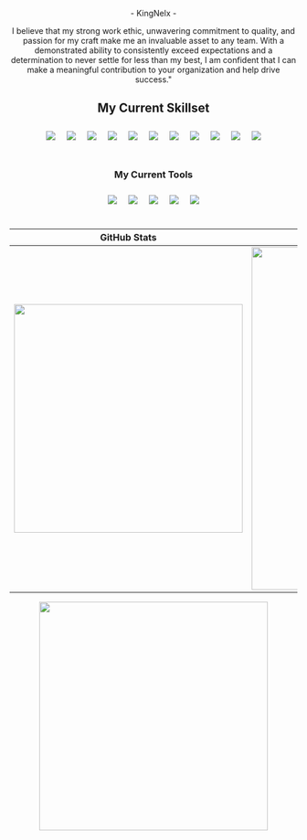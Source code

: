<div align="center">
  <p>  - KingNelx - </p>
  I believe that my strong work ethic, unwavering commitment to quality, and passion for my craft make me an invaluable asset to any team. With a demonstrated ability to consistently exceed expectations and a determination to never settle for less than my best, I am confident that I can make a meaningful contribution to your organization and help drive success."
  </div>

<h2 align="center"> My Current Skillset </h2>
<div align="center" style="display:flex; flex-wrap:wrap; justify-content:center;">
  <img src="https://img.icons8.com/color/48/000000/html-5--v1.png" style="margin:10px;"/>
  <img src="https://img.icons8.com/color/48/000000/css3.png" style="margin:10px;"/>
  <img src="https://img.icons8.com/color/48/000000/javascript--v1.png" style="margin:10px;"/>
  <img src="https://img.icons8.com/color/48/000000/react-native.png" style="margin:10px;"/>
  <img src="https://img.icons8.com/color/48/000000/c-plus-plus-logo.png" style="margin:10px;"/>
  <img src="https://img.icons8.com/color/48/000000/java-coffee-cup-logo.png" style="margin:10px;"/>
  <img src="https://img.icons8.com/color/48/000000/spring-logo.png" style="margin:10px;"/>
  <img src="https://img.icons8.com/color/48/000000/python--v1.png" style="margin:10px;"/>
  <img src="https://img.icons8.com/color/48/000000/django.png" style="margin:10px;"/>
  <img src="https://img.icons8.com/color/48/000000/mongodb.png" style="margin:10px;"/>
    <img src="https://img.icons8.com/color/48/000000/mysql-logo.png" style="margin:10px;"/>
</div>
<br>
<h3 align="center"> My Current Tools </h3>
<div align="center" style="display:flex; flex-wrap:wrap; justify-content:center;">
<img src="https://img.icons8.com/fluent/48/000000/visual-studio-code-2019.png" style="margin:10px;"/>
<img src="https://img.icons8.com/color/48/000000/pycharm.png" style="margin:10px;"/>
<img src="https://img.icons8.com/color/48/000000/intellij-idea.png" style="margin:10px;"/>
<img src="https://img.icons8.com/color/48/000000/figma.png" style="margin:10px;"/>
<img src="https://img.icons8.com/color/48/000000/mysql.png" style="margin:10px;"/>
</div>
<br>

| GitHub Stats | Contributions | 
| --- | --- | 
| <img src="https://github-readme-stats.vercel.app/api?username=KingNelx&show_icons=true&theme=radical" width="400" /> | <img src="https://github-readme-streak-stats.herokuapp.com/?user=KingNelx" width="600" /> | 

<div align="center"><img src="https://github-readme-stats.vercel.app/api/top-langs/?username=KingNelx&langs_count=3&bg_color=45,e96443,904e95&title_color=fff&text_color=fff" width="400" /></div> 


